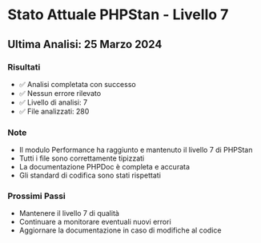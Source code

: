 # Stato Attuale PHPStan - Livello 7

## Ultima Analisi: 25 Marzo 2024

### Risultati
- ✅ Analisi completata con successo
- ✅ Nessun errore rilevato
- ✅ Livello di analisi: 7
- ✅ File analizzati: 280

### Note
- Il modulo Performance ha raggiunto e mantenuto il livello 7 di PHPStan
- Tutti i file sono correttamente tipizzati
- La documentazione PHPDoc è completa e accurata
- Gli standard di codifica sono stati rispettati

### Prossimi Passi
- Mantenere il livello 7 di qualità
- Continuare a monitorare eventuali nuovi errori
- Aggiornare la documentazione in caso di modifiche al codice 
